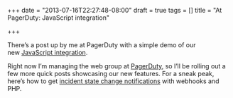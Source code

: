 +++
date = "2013-07-16T22:27:48-08:00"
draft = true
tags = []
title = "At PagerDuty: JavaScript integration"

+++

There’s a post up by me at PagerDuty with a simple demo of our new [JavaScript integration](http://blog.pagerduty.com/2013/07/pagerduty-javascript-integration/).

Right now I’m managing the web group at [PagerDuty](http://www.pagerduty.com/), so I’ll be rolling out a few more quick posts showcasing our new features. For a sneak peak, here’s how to get [incident state change notifications](https://gist.github.com/eurica/6034108) with webhooks and PHP.